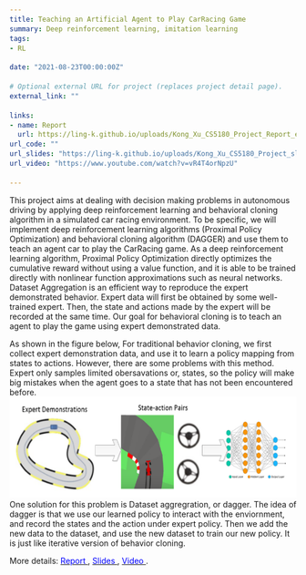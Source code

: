```yaml
---
title: Teaching an Artificial Agent to Play CarRacing Game 
summary: Deep reinforcement learning, imitation learning  
tags:
- RL

date: "2021-08-23T00:00:00Z"

# Optional external URL for project (replaces project detail page).
external_link: "" 

links:
- name: Report
  url: https://ling-k.github.io/uploads/Kong_Xu_CS5180_Project_Report_edited.pdf
url_code: ""
url_slides: "https://ling-k.github.io/uploads/Kong_Xu_CS5180_Project_slides.pdf"
url_video: "https://www.youtube.com/watch?v=vR4T4orNpzU" 

--- 
```


This project aims at dealing with decision making problems in autonomous driving by applying deep reinforcement
learning and behavioral cloning algorithm in a simulated car
racing environment. To be specific, we will implement deep
reinforcement learning algorithms (Proximal Policy Optimization) and behavioral cloning algorithm (DAGGER) and
use them to teach an agent car to play the CarRacing game.
As a deep reinforcement learning algorithm, Proximal
Policy Optimization directly optimizes the cumulative reward without using a value function, and it is able to be
trained directly with nonlinear function approximations such
as neural networks. Dataset Aggregation is an efficient way
to reproduce the expert demonstrated behavior. Expert data
will first be obtained by some well-trained expert. Then, the
state and actions made by the expert will be recorded at the
same time. Our goal for behavioral cloning is to teach an
agent to play the game using expert demonstrated data.

As shown in the figure below, For traditional behavior cloning, we first collect expert demonstration data, and use it to learn a policy mapping from states to actions. However, there are some problems with this method. Expert only samples limited obersavations or, states, so the policy will make big mistakes when the agent goes to a state that has not been encountered before.
![Car Image](scheme_dagger.png)
One solution for this problem is Dataset aggregration, or dagger.  The idea of dagger is that we use our learned policy to interact with the enviornment, and record the states and the action under expert policy. Then we add the new data to the dataset, and use the new dataset to train our new policy. It is just like iterative version of behavior cloning.

 
More details: [<span style="color:blue"> Report </span>](https://ling-k.github.io/uploads/Kong_Xu_CS5180_Project_Report_edited.pdf), [<span style="color:blue"> Slides </span>](https://ling-k.github.io/uploads/Kong_Xu_CS5180_Project_slides.pdf),  [<span style="color:blue"> Video </span>](https://www.youtube.com/watch?v=vR4T4orNpzU).



   
